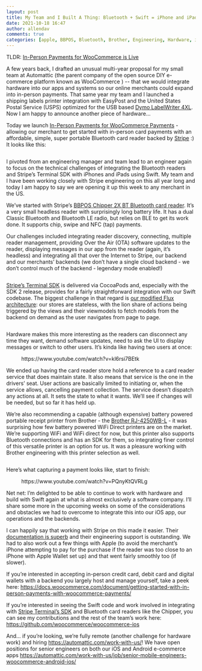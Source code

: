 ```yaml
---
layout: post
title: My Team and I Built A Thing: Bluetooth + Swift = iPhone and iPad Payments!
date: 2021-10-18 16:47
author: allendav
comments: true
categories: [apple, BBPOS, Bluetooth, Brother, Engineering, Hardware, iOS Development, NFC, Stripe, WooCommerce]
---
```

<!-- wp:paragraph -->
<p>TLDR: <a href="https://woocommerce.com/in-person-payments/">In-Person Payments for WooCommerce is Live</a></p>
<!-- /wp:paragraph -->

<!-- wp:paragraph -->
<p>A few years back, I drafted an unusual multi-year proposal for my small team at Automattic (the parent company of the open source DIY e-commerce platform known as WooCommerce ) -- that we would integrate hardware into our apps and systems so our online merchants could expand into in-person payments. That same year my team and I launched a shipping labels printer integration with EasyPost and the United States Postal Service (USPS) optimized for the USB based <a href="https://www.dymo.com/label-makers-printers/labelwriter-label-printers/dymo-labelwriter-4xl-shipping-label-printer-prints-4-x-6-extra-wide-shipping-labels/SAP_1755120.html">Dymo LabelWriter 4XL</a>. Now I am happy to announce another piece of hardware...</p>
<!-- /wp:paragraph -->

<!-- wp:paragraph -->
<p>Today we launch <a href="https://docs.woocommerce.com/document/getting-started-with-in-person-payments-with-woocommerce-payments/">In-Person Payments for WooCommerce Payments</a> - allowing our merchant to get started with in-person card payments with an affordable, simple, super portable Bluetooth card reader backed by <a href="https://stripe.com/">Stripe</a> :) It looks like this:</p>
<!-- /wp:paragraph -->

<!-- wp:image {"id":1840,"sizeSlug":"large","linkDestination":"none"} -->
<figure class="wp-block-image size-large"><img src="https://allendotblog.files.wordpress.com/2021/10/woo_in_person_payments_system.jpg?w=1024" alt="" class="wp-image-1840" /></figure>
<!-- /wp:image -->

<!-- wp:paragraph -->
<p>I pivoted from an engineering manager and team lead to an engineer again to focus on the technical challenges of integrating the Bluetooth readers and Stripe’s Terminal SDK with iPhones and iPads using Swift. My team and I have been working closely with Stripe engineering on this all year long and today I am happy to say we are opening it up this week to any merchant in the US.</p>
<!-- /wp:paragraph -->

<!-- wp:paragraph -->
<p>We’ve started with Stripe’s <a href="https://www.bbpos.com/chipper-2x-bt/">BBPOS Chipper 2X BT Bluetooth card reader</a>. It’s a very small headless reader with surprisingly long battery life. It has a dual Classic Bluetooth and Bluetooth LE radio, but relies on BLE to get its work done. It supports chip, swipe and NFC (tap) payments.&nbsp;</p>
<!-- /wp:paragraph -->

<!-- wp:paragraph -->
<p>Our challenges included integrating reader discovery, connecting, multiple reader management, providing Over the Air (OTA) software updates to the reader, displaying messages in our app from the reader (again, it’s headless) and integrating all that over the Internet to Stripe, our backend and our merchants’ backends (we don’t have a single cloud backend - we don’t control much of the backend - legendary mode enabled!)</p>
<!-- /wp:paragraph -->

<!-- wp:image {"id":1841,"sizeSlug":"large","linkDestination":"none"} -->
<figure class="wp-block-image size-large"><img src="https://allendotblog.files.wordpress.com/2021/10/scanning_for_reader.png?w=1024" alt="" class="wp-image-1841" /></figure>
<!-- /wp:image -->

<!-- wp:paragraph -->
<p><a href="https://stripe.com/docs/terminal">Stripe’s Terminal SDK</a> is delivered via CocoaPods and, especially with the SDK 2 release, provides for a fairly straightforward integration with our Swift codebase. The biggest challenge in that regard is <a href="https://github.com/woocommerce/woocommerce-ios/blob/develop/docs/architecture-overview.md#main-concepts">our modified Flux architecture</a>: our stores are stateless, with the lion share of actions being triggered by the views and their viewmodels to fetch models from the backend on demand as the user navigates from page to page.</p>
<!-- /wp:paragraph -->

<!-- wp:image {"id":1842,"sizeSlug":"large","linkDestination":"none"} -->
<figure class="wp-block-image size-large"><img src="https://allendotblog.files.wordpress.com/2021/10/manage_card_reader.png?w=1024" alt="" class="wp-image-1842" /></figure>
<!-- /wp:image -->

<!-- wp:paragraph -->
<p>Hardware makes this more interesting as the readers can disconnect any time they want, demand software updates, need to ask the UI to display messages or switch to other users. It’s kinda like having two users at once:</p>
<!-- /wp:paragraph -->

<!-- wp:embed {"url":"https://www.youtube.com/watch?v=kl6rsi7BEtk","type":"video","providerNameSlug":"youtube","responsive":true,"className":"wp-embed-aspect-16-9 wp-has-aspect-ratio"} -->
<figure class="wp-block-embed is-type-video is-provider-youtube wp-block-embed-youtube wp-embed-aspect-16-9 wp-has-aspect-ratio"><div class="wp-block-embed__wrapper">
https://www.youtube.com/watch?v=kl6rsi7BEtk
</div></figure>
<!-- /wp:embed -->

<!-- wp:paragraph -->
<p>We ended up having the card reader store hold a reference to a card reader service that does maintain state. It also means that service is the one in the drivers’ seat. User actions are basically limited to initiating or, when the service allows, cancelling payment collection. The service doesn’t dispatch any actions at all. It sets the state to what it wants. We’ll see if changes will be needed, but so far it has held up.</p>
<!-- /wp:paragraph -->

<!-- wp:paragraph -->
<p>We’re also recommending a capable (although expensive) battery powered portable receipt printer from Brother - the <a href="https://brothermobilesolutions.com/products/mobile-printers/ruggedjet-series/ruggedjet-4-series/brother-ruggedjet-rj4250wbl/">Brother RJ-4250WB-L</a> - it was surprising how few battery powered WiFi Direct printers are on the market. We’re supporting WiFi and WiFi direct for now, but this printer also supports Bluetooth connections and has an SDK for them, so integrating finer control of this versatile printer is an option for us. It was a pleasure working with Brother engineering with this printer selection as well.</p>
<!-- /wp:paragraph -->

<!-- wp:image {"id":1844,"sizeSlug":"large","linkDestination":"none"} -->
<figure class="wp-block-image size-large"><img src="https://allendotblog.files.wordpress.com/2021/10/printed_receipt.jpg?w=768" alt="" class="wp-image-1844" /></figure>
<!-- /wp:image -->

<!-- wp:paragraph -->
<p>Here’s what capturing a payment looks like, start to finish:</p>
<!-- /wp:paragraph -->

<!-- wp:embed {"url":"https://www.youtube.com/watch?v=PQnyKtQVRLg","type":"video","providerNameSlug":"youtube","responsive":true,"className":"wp-embed-aspect-16-9 wp-has-aspect-ratio"} -->
<figure class="wp-block-embed is-type-video is-provider-youtube wp-block-embed-youtube wp-embed-aspect-16-9 wp-has-aspect-ratio"><div class="wp-block-embed__wrapper">
https://www.youtube.com/watch?v=PQnyKtQVRLg
</div></figure>
<!-- /wp:embed -->

<!-- wp:paragraph -->
<p>Net net: I’m delighted to be able to continue to work with hardware and build with Swift again at what is almost exclusively a software company. I’ll share some more in the upcoming weeks on some of the considerations and obstacles we had to overcome to integrate this into our iOS app, our operations and the backends.</p>
<!-- /wp:paragraph -->

<!-- wp:paragraph -->
<p>I can happily say that working with Stripe on this made it easier. Their <a href="https://stripe.com/docs/terminal">documentation is superb</a> and their engineering support is outstanding. We had to also work out a few things with Apple (to avoid the merchant’s iPhone attempting to pay for the purchase if the reader was too close to an iPhone with Apple Wallet set up) and that went fairly smoothly too (if slower).</p>
<!-- /wp:paragraph -->

<!-- wp:paragraph -->
<p>If you’re interested in accepting in-person credit card, debit card and digital wallets with a backend you largely host and manage yourself, take a peek here: <a href="https://docs.woocommerce.com/document/getting-started-with-in-person-payments-with-woocommerce-payments/">https://docs.woocommerce.com/document/getting-started-with-in-person-payments-with-woocommerce-payments/</a></p>
<!-- /wp:paragraph -->

<!-- wp:paragraph -->
<p>If you’re interested in seeing the Swift code and work involved in integrating with <a href="https://stripe.com/docs/terminal/sdk/ios">Stripe Terminal’s SDK</a> and Bluetooth card readers like the Chipper, you can see my contributions and the rest of the team’s work here: <a href="https://github.com/woocommerce/woocommerce-ios">https://github.com/woocommerce/woocommerce-ios</a></p>
<!-- /wp:paragraph -->

<!-- wp:paragraph -->
<p>And... if you’re looking, we’re fully remote (another challenge for hardware work) and hiring <a href="https://automattic.com/work-with-us/">https://automattic.com/work-with-us/</a>! We have open positions for senior engineers on both our iOS and Android e-commerce apps <a href="https://automattic.com/work-with-us/job/senior-mobile-engineers-woocommerce-android-ios/">https://automattic.com/work-with-us/job/senior-mobile-engineers-woocommerce-android-ios/</a></p>
<!-- /wp:paragraph -->
